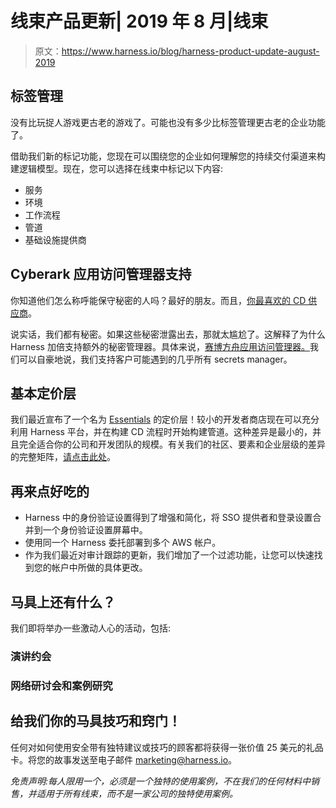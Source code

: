 # 线束产品更新| 2019 年 8 月|线束

> 原文：<https://www.harness.io/blog/harness-product-update-august-2019>

## 标签管理

没有比玩捉人游戏更古老的游戏了。可能也没有多少比标签管理更古老的企业功能了。

借助我们新的标记功能，您现在可以围绕您的企业如何理解您的持续交付渠道来构建逻辑模型。现在，您可以选择在线束中标记以下内容:

*   服务
*   环境
*   工作流程
*   管道
*   基础设施提供商

## Cyberark 应用访问管理器支持

你知道他们怎么称呼能保守秘密的人吗？最好的朋友。而且，[你最喜欢的 CD 供应商](https://harness.io)。

说实话，我们都有秘密。如果这些秘密泄露出去，那就太尴尬了。这解释了为什么 Harness 加倍支持额外的秘密管理器。具体来说，[赛博方舟应用访问管理器。](https://www.cyberark.com/products/privileged-account-security-solution/application-access-manager/)我们可以自豪地说，我们支持客户可能遇到的几乎所有 secrets manager。

## 基本定价层

我们最近宣布了一个名为 [Essentials](https://harness.io/pricing/) 的定价层！较小的开发者商店现在可以充分利用 Harness 平台，并在构建 CD 流程时开始构建管道。这种差异是最小的，并且完全适合你的公司和开发团队的规模。有关我们的社区、要素和企业层级的差异的完整矩阵，[请点击此处](https://harness.io/pricing/)。

## 再来点好吃的

*   Harness 中的身份验证设置得到了增强和简化，将 SSO 提供者和登录设置合并到一个身份验证设置屏幕中。
*   使用同一个 Harness 委托部署到多个 AWS 帐户。
*   作为我们最近对审计跟踪的更新，我们增加了一个过滤功能，让您可以快速找到您的帐户中所做的具体更改。

## 马具上还有什么？

我们即将举办一些激动人心的活动，包括:

### 演讲约会

### 网络研讨会和案例研究

## 给我们你的马具技巧和窍门！

任何对如何使用安全带有独特建议或技巧的顾客都将获得一张价值 25 美元的礼品卡。将您的故事发送至电子邮件 marketing@harness.io。

*免责声明:每人限用一个，必须是一个独特的使用案例，不在我们的任何材料中销售，并适用于所有线束，而不是一家公司的独特使用案例。*
